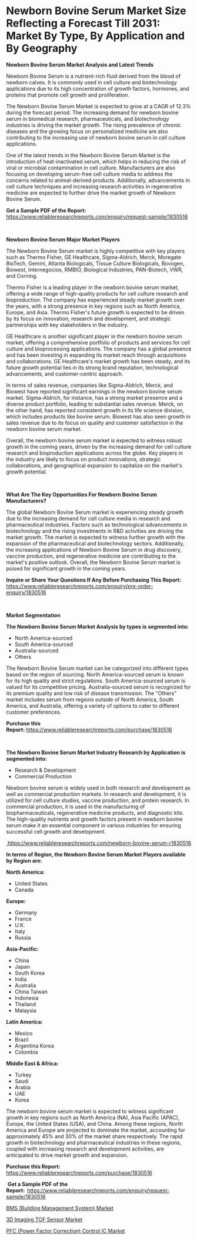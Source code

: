 <p><h1>Newborn Bovine Serum Market Size Reflecting a Forecast Till 2031: Market By Type, By Application and By Geography</h1></p><p><strong>Newborn Bovine Serum Market Analysis and Latest Trends</strong></p>
<p><p>Newborn Bovine Serum is a nutrient-rich fluid derived from the blood of newborn calves. It is commonly used in cell culture and biotechnology applications due to its high concentration of growth factors, hormones, and proteins that promote cell growth and proliferation. </p><p>The Newborn Bovine Serum Market is expected to grow at a CAGR of 12.3% during the forecast period. The increasing demand for newborn bovine serum in biomedical research, pharmaceuticals, and biotechnology industries is driving the market growth. The rising prevalence of chronic diseases and the growing focus on personalized medicine are also contributing to the increasing use of newborn bovine serum in cell culture applications.</p><p>One of the latest trends in the Newborn Bovine Serum Market is the introduction of heat-inactivated serum, which helps in reducing the risk of viral or microbial contamination in cell culture. Manufacturers are also focusing on developing serum-free cell culture media to address the concerns related to animal-derived products. Additionally, advancements in cell culture techniques and increasing research activities in regenerative medicine are expected to further drive the market growth of Newborn Bovine Serum.</p></p>
<p><strong>Get a Sample PDF of the Report:&nbsp;</strong> <a href="https://www.reliableresearchreports.com/enquiry/request-sample/1830516">https://www.reliableresearchreports.com/enquiry/request-sample/1830516</a></p>
<p>&nbsp;</p>
<p><strong>Newborn Bovine Serum Major Market Players</strong></p>
<p><p>The Newborn Bovine Serum market is highly competitive with key players such as Thermo Fisher, GE Healthcare, Sigma-Aldrich, Merck, Moregate BioTech, Gemini, Atlanta Biologicals, Tissue Culture Biologicals, Bovogen, Biowest, Internegocios, RMBIO, Biological Industries, PAN-Biotech, VWR, and Corning.</p><p>Thermo Fisher is a leading player in the newborn bovine serum market, offering a wide range of high-quality products for cell culture research and bioproduction. The company has experienced steady market growth over the years, with a strong presence in key regions such as North America, Europe, and Asia. Thermo Fisher's future growth is expected to be driven by its focus on innovation, research and development, and strategic partnerships with key stakeholders in the industry.</p><p>GE Healthcare is another significant player in the newborn bovine serum market, offering a comprehensive portfolio of products and services for cell culture and bioprocessing applications. The company has a global presence and has been investing in expanding its market reach through acquisitions and collaborations. GE Healthcare's market growth has been steady, and its future growth potential lies in its strong brand reputation, technological advancements, and customer-centric approach.</p><p>In terms of sales revenue, companies like Sigma-Aldrich, Merck, and Biowest have reported significant earnings in the newborn bovine serum market. Sigma-Aldrich, for instance, has a strong market presence and a diverse product portfolio, leading to substantial sales revenue. Merck, on the other hand, has reported consistent growth in its life science division, which includes products like bovine serum. Biowest has also seen growth in sales revenue due to its focus on quality and customer satisfaction in the newborn bovine serum market. </p><p>Overall, the newborn bovine serum market is expected to witness robust growth in the coming years, driven by the increasing demand for cell culture research and bioproduction applications across the globe. Key players in the industry are likely to focus on product innovations, strategic collaborations, and geographical expansion to capitalize on the market's growth potential.</p></p>
<p>&nbsp;</p>
<p><strong>What Are The Key Opportunities For Newborn Bovine Serum Manufacturers?</strong></p>
<p><p>The global Newborn Bovine Serum market is experiencing steady growth due to the increasing demand for cell culture media in research and pharmaceutical industries. Factors such as technological advancements in biotechnology and the rising investments in R&D activities are driving the market growth. The market is expected to witness further growth with the expansion of the pharmaceutical and biotechnology sectors. Additionally, the increasing applications of Newborn Bovine Serum in drug discovery, vaccine production, and regenerative medicine are contributing to the market's positive outlook. Overall, the Newborn Bovine Serum market is poised for significant growth in the coming years.</p></p>
<p><strong>Inquire or Share Your Questions If Any Before Purchasing This Report:</strong> <a href="https://www.reliableresearchreports.com/enquiry/pre-order-enquiry/1830516">https://www.reliableresearchreports.com/enquiry/pre-order-enquiry/1830516</a></p>
<p>&nbsp;</p>
<p><strong>Market Segmentation</strong></p>
<p><strong>The Newborn Bovine Serum Market Analysis by types is segmented into:</strong></p>
<p><ul><li>North America-sourced</li><li>South America-sourced</li><li>Australia-sourced</li><li>Others</li></ul></p>
<p><p>The Newborn Bovine Serum market can be categorized into different types based on the region of sourcing. North America-sourced serum is known for its high quality and strict regulations. South America-sourced serum is valued for its competitive pricing. Australia-sourced serum is recognized for its premium quality and low risk of disease transmission. The "Others" market includes serum from regions outside of North America, South America, and Australia, offering a variety of options to cater to different customer preferences.</p></p>
<p><strong>Purchase this Report:&nbsp;</strong><a href="https://www.reliableresearchreports.com/purchase/1830516">https://www.reliableresearchreports.com/purchase/1830516</a></p>
<p>&nbsp;</p>
<p><strong>The Newborn Bovine Serum Market Industry Research by Application is segmented into:</strong></p>
<p><ul><li>Research & Development</li><li>Commercial Production</li></ul></p>
<p><p>Newborn bovine serum is widely used in both research and development as well as commercial production markets. In research and development, it is utilized for cell culture studies, vaccine production, and protein research. In commercial production, it is used in the manufacturing of biopharmaceuticals, regenerative medicine products, and diagnostic kits. The high-quality nutrients and growth factors present in newborn bovine serum make it an essential component in various industries for ensuring successful cell growth and development.</p></p>
<p><a href="https://www.reliableresearchreports.com/newborn-bovine-serum-r1830516">&nbsp;https://www.reliableresearchreports.com/newborn-bovine-serum-r1830516</a></p>
<p><strong>In terms of Region, the Newborn Bovine Serum Market Players available by Region are:</strong></p>
<p>
    <p> <strong> North America: </strong>
        <ul>
            <li>United States</li>
            <li>Canada</li>
        </ul>
        </p> 
    <p> <strong> Europe: </strong>
        <ul>
            <li>Germany</li>
            <li>France</li>
            <li>U.K.</li>
            <li>Italy</li>
            <li>Russia</li>
        </ul>
        </p> 
    <p> <strong> Asia-Pacific: </strong>
        <ul>
            <li>China</li>
            <li>Japan</li>
            <li>South Korea</li>
            <li>India</li>
            <li>Australia</li>
            <li>China Taiwan</li>
            <li>Indonesia</li>
            <li>Thailand</li>
            <li>Malaysia</li>
        </ul>
        </p> 
    <p> <strong> Latin America: </strong>
        <ul>
            <li>Mexico</li>
            <li>Brazil</li>
            <li>Argentina Korea</li>
            <li>Colombia</li>
        </ul>
        </p> 
    <p> <strong> Middle East & Africa: </strong>
        <ul>
            <li>Turkey</li>
            <li>Saudi</li>
            <li>Arabia</li>
            <li>UAE</li>
            <li>Korea</li>
        </ul>
    </p>
    </p>
<p><p>The newborn bovine serum market is expected to witness significant growth in key regions such as North America (NA), Asia Pacific (APAC), Europe, the United States (USA), and China. Among these regions, North America and Europe are projected to dominate the market, accounting for approximately 45% and 30% of the market share respectively. The rapid growth in biotechnology and pharmaceutical industries in these regions, coupled with increasing research and development activities, are anticipated to drive market growth and expansion.</p></p>
<p><strong>Purchase this Report: </strong><a href="https://www.reliableresearchreports.com/purchase/1830516">https://www.reliableresearchreports.com/purchase/1830516</a></p>
<p>&nbsp;<strong>Get a Sample PDF of the Report:&nbsp;&nbsp;</strong><a href="https://www.reliableresearchreports.com/enquiry/request-sample/1830516">https://www.reliableresearchreports.com/enquiry/request-sample/1830516</a></p>
<p><strong></strong></p>
<p><p><a href="https://medium.com/@samantha.welch56767/decoding-bms-building-management-system-market-metrics-market-share-trends-and-growth-patterns-d91b88762528">BMS (Building Management System) Market</a></p><p><a href="https://www.linkedin.com/pulse/3d-imaging-tof-sensor-market-analysis-sze-forecasted-period-tvbpc">3D Imaging TOF Sensor Market</a></p><p><a href="https://www.linkedin.com/pulse/pfc-power-factor-correction-control-ic-market-exploring-share-3cunc">PFC (Power Factor Correction) Control IC Market</a></p></p>